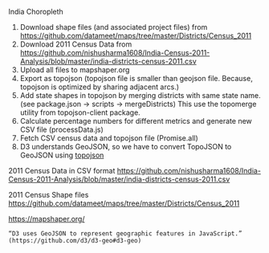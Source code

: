 India Choropleth

1. Download shape files (and associated project files) from https://github.com/datameet/maps/tree/master/Districts/Census_2011
2. Download 2011 Census Data from https://github.com/nishusharma1608/India-Census-2011-Analysis/blob/master/india-districts-census-2011.csv
3. Upload all files to mapshaper.org
4. Export as topojson (topojson file is smaller than geojson file. Because, topojson is optimized by sharing adjacent arcs.)
5. Add state shapes in topojson by merging districts with same state name. (see package.json -> scripts -> mergeDistricts) This use the topomerge utility from topojson-client package.
6. Calculate percentage numbers for different metrics and generate new CSV file (processData.js)
7. Fetch CSV census data and topojson file (Promise.all)
8. D3 understands GeoJSON, so we have to convert TopoJSON to GeoJSON using [topojson](https://github.com/topojson/topojson)










2011 Census Data in CSV format
https://github.com/nishusharma1608/India-Census-2011-Analysis/blob/master/india-districts-census-2011.csv

2011 Census Shape files
https://github.com/datameet/maps/tree/master/Districts/Census_2011

https://mapshaper.org/

    “D3 uses GeoJSON to represent geographic features in JavaScript.”  (https://github.com/d3/d3-geo#d3-geo)

